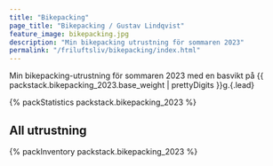 ```yaml
---
title: "Bikepacking"
page_title: "Bikepacking / Gustav Lindqvist"
feature_image: bikepacking.jpg
description: "Min bikepacking utrustning för sommaren 2023"
permalink: "/friluftsliv/bikepacking/index.html"
---
```


Min bikepacking-utrustning för sommaren 2023 med en basvikt på {{ packstack.bikepacking_2023.base_weight | prettyDigits }}g.{.lead}

{% packStatistics packstack.bikepacking_2023 %}

## All utrustning

{% packInventory packstack.bikepacking_2023 %}
